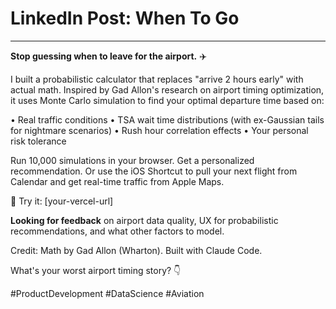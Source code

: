 # LinkedIn Post: When To Go

---

**Stop guessing when to leave for the airport.** ✈️

I built a probabilistic calculator that replaces "arrive 2 hours early" with actual math. Inspired by Gad Allon's research on airport timing optimization, it uses Monte Carlo simulation to find your optimal departure time based on:

• Real traffic conditions
• TSA wait time distributions (with ex-Gaussian tails for nightmare scenarios)
• Rush hour correlation effects
• Your personal risk tolerance

Run 10,000 simulations in your browser. Get a personalized recommendation. Or use the iOS Shortcut to pull your next flight from Calendar and get real-time traffic from Apple Maps.

🔗 Try it: [your-vercel-url]

**Looking for feedback** on airport data quality, UX for probabilistic recommendations, and what other factors to model.

Credit: Math by Gad Allon (Wharton). Built with Claude Code.

What's your worst airport timing story? 👇

#ProductDevelopment #DataScience #Aviation
